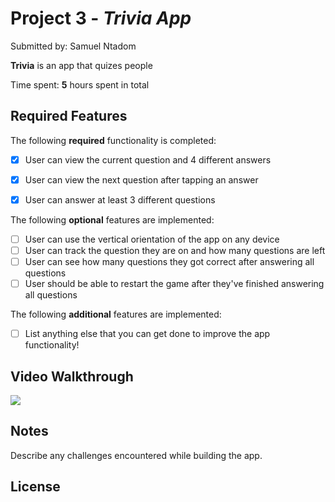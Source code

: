 # Project 3 - *Trivia App*

Submitted by: Samuel Ntadom

**Trivia** is an app that quizes people

Time spent: **5** hours spent in total

## Required Features

The following **required** functionality is completed:

- [x] User can view the current question and 4 different answers
- [x] User can view the next question after tapping an answer
- [x] User can answer at least 3 different questions


The following **optional** features are implemented:

- [ ] User can use the vertical orientation of the app on any device
- [ ] User can track the question they are on and how many questions are left
- [ ] User can see how many questions they got correct after answering all questions
- [ ] User should be able to restart the game after they've finished answering all questions

The following **additional** features are implemented:

- [ ] List anything else that you can get done to improve the app functionality!

## Video Walkthrough
<div>
    <a href="https://www.loom.com/share/eda46e802b4e4878ab810064b55901a3">
      <img style="max-width:300px;" src="https://cdn.loom.com/sessions/thumbnails/eda46e802b4e4878ab810064b55901a3-9e60f68a43b79715-full-play.gif">
    </a>
  </div>


## Notes

Describe any challenges encountered while building the app.

## License

